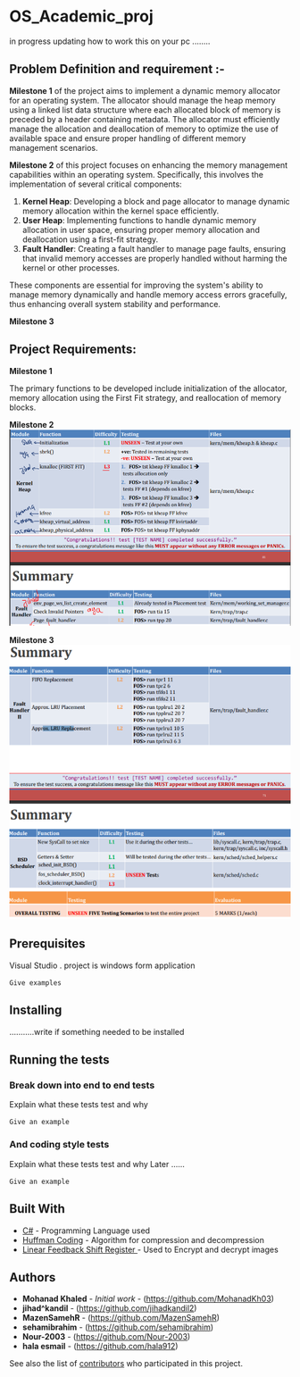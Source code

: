 
# OS_Academic_proj
in progress updating how to work this on your pc ........
## Problem Definition and requirement :-

**Milestone 1**  of the project aims to implement a dynamic memory allocator for an operating system. The allocator should manage the heap memory using a linked list data structure where each allocated block of memory is preceded by a header containing metadata.  The allocator must efficiently manage the allocation and deallocation of memory to optimize the use of available space and ensure proper handling of different memory management scenarios.

**Milestone 2** of this project focuses on enhancing the memory management capabilities within an operating system. Specifically, this involves the implementation of several critical components:

1.  **Kernel Heap**: Developing a block and page allocator to manage dynamic memory allocation within the kernel space efficiently.
2.  **User Heap**: Implementing functions to handle dynamic memory allocation in user space, ensuring proper memory allocation and deallocation using a first-fit strategy.
3.  **Fault Handler**: Creating a fault handler to manage page faults, ensuring that invalid memory accesses are properly handled without harming the kernel or other processes.

These components are essential for improving the system's ability to manage memory dynamically and handle memory access errors gracefully, thus enhancing overall system stability and performance.

**Milestone 3**
 

## Project Requirements:
**Milestone 1**

The primary functions to be developed include initialization of the allocator, memory allocation using the First Fit strategy, and reallocation of memory blocks. 

**Milestone 2**
![MS2 req ](ms2_req.png)

**Milestone 3**
![MS3 req ](Ms3_req.png)

## Prerequisites

Visual Studio .
project is windows form application

```
Give examples
```

## Installing
...........write if something needed to be installed


## Running the tests



### Break down into end to end tests

Explain what these tests test and why

```
Give an example
```

### And coding style tests

Explain what these tests test and why Later ......

```
Give an example
```


## Built With

* [C#](https://www.w3schools.com/cs/index.php) - Programming Language used
* [Huffman Coding](https://www.geeksforgeeks.org/huffman-coding-greedy-algo-3/) - Algorithm for compression and decompression
* [Linear Feedback Shift Register ](https://medium.com/@czapfel/an-introduction-to-lfsrs-for-cryptography-bf2602640e91) - Used to Encrypt and decrypt images 

## Authors

* **Mohanad Khaled** - *Initial work* - (https://github.com/MohanadKh03)
* **jihad^kandil**  - (https://github.com/jihadkandil2)
*  **MazenSamehR**  - (https://github.com/MazenSamehR)
*  **sehamibrahim** - (https://github.com/sehamibrahim)
* **Nour-2003**  - (https://github.com/Nour-2003)
* **hala esmail**  - (https://github.com/hala912)


See also the list of [contributors](https://github.com/jihadkandil2/image-encryption-compression/graphs/contributors) who participated in this project.
